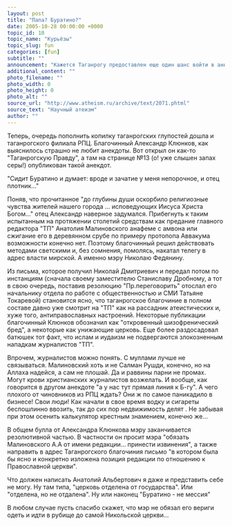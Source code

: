 ```yaml
---
layout: post
title: "Папа? Буратино?"
date: 2005-10-28 00:00:00 +0000
topic_id: 10
topic_name: "Курьёзы"
topic_slug: fun
categories: [fun]
subtitle: ""
announcement: "Кажется Таганрогу предоставлен еще один шанс войти в анналы современной истории с новой глупостью, придуманной его жителями. Список уже совершенного и так хорош. То покойный Сергей Иванович, будучи мэром собирался судиться с ЦБ России за то, что памятник Петру I, изображенный на 500-рублевой купюре, обозначили как стоящий в Архангельске. Еще депутаты городской Думы с свое время пытались запретить домашним животным издавать звуки во внеурочные часы. Были и другие забавные моменты - всего и не упомнишь."
additional_content: ""
photo_filename: ""
photo_width: 0
photo_height: 0
photo_alt: ""
source_url: "http://www.atheism.ru/archive/text/2071.phtml"
source_text: "Научный атеизм"
author: ""
---
```

Теперь, очередь пополнить копилку таганрогских глупостей дошла и таганрогского филиала РПЦ. Благочинный Александр Клюнков, как выяснилось страшно не любит анекдоты. Вот открыл он как-то "Таганрогскую Правду", а там на странице №13 (о! уже слышен запах серы!) опубликован такой анекдот.

"Сидит Буратино и думает: вроде и зачатие у меня непорочное, и отец плотник..."

Поняв, что прочитанное "до глубины души оскорбило религиозные чувства жителей нашего города ... исповедующих Иисуса Христа Богом..." отец Александр наверное задумался. Прибегнуть к таким испытанным на протяжении столетий средствам как предание главного редактора "ТП" Анатолия Малиновского анафеме с амвона или сжигание его в деревянном срубе по примеру протопопа Аввакума возможности конечно нет. Поэтому благочинный решил действовать методами светскими и, без сомнения, помолясь, накатал телегу в адрес власти мирской. А именно мэру Николаю Федянину.

Из письма, которое получил Николай Дмитриевич и передал потом по инстанциям (сначала своему заместителю Станиславу Дробному, а тот в свою очередь, поставив резолюцию "Пр.переговорить" отослал его начальнику отдела по работе с общественностью и СМИ Татьяне Токаревой) становится ясно, что таганрогское благочиние в полном составе давно уже смотрит на "ТП" как на рассадник атеистических и, хуже того, антиправославных настроений. Некоторые публикации благочинный Клюнков обозначил как "откровенный шизофренический бред", а некоторые как унижающие церковь. Еще более раздосадовал батюшек тот факт, что ислам и иудаизм не подвергаются злокозненным нападкам журналистов "ТП".

Впрочем, журналистов можно понять. С муллами лучше не связываться. Малиновский хоть и не Салман Рушди, конечно, но на Аллаха надейся, а сам не плошай. Да и раввины парни не промах. Могут крови христианских журналистов возжелать. И вообще, как говорится в другом анекдоте "а у нас тут прямая линия к Б-гу". А чего плохого от чиновников из РПЦ ждать? Они ж по самое паникадило в бизнесе! Свои люди! Как начали в свое время водку и сигареты беспошлинно ввозить, так до сих пор недвижимость делят . Не забывая при этом осенить калькулятор крестным знамением, конечно же...

В общем булла от Александра Клюнкова мэру заканчивается резолютивной частью. В частности он просит мэра "обязать Малиновского А.А от имени редакции... принести извинения", а также направить в адрес Таганрогского благочиния письмо "в котором была бы ясно и конкретно изложена позиция редакции по отношению к Православной церкви".

Что должен написать Анатолий Альбертович я даже и представить себе не могу. Ну там типа, "церковь отделена от государства". Или "отделена, но не отдалена". Ну или наконец "Буратино - не мессия"

В любом случае пусть спасибо скажет, что мэр не обязал его вериги одеть и идти в рубище до самой Никольской церкви...
